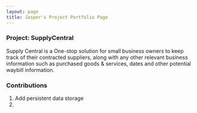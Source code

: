 ```yaml
---
layout: page
title: Jasper's Project Portfolio Page
---
```


### Project: SupplyCentral

Supply Central is a One-stop solution for small business owners to keep track of their contracted suppliers, along with
any other relevant business information such as purchased goods & services, dates and other potential waybill information.

### Contributions

1. Add persistent data storage
2. 